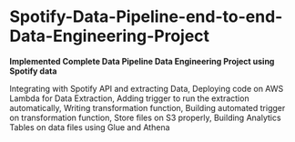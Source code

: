 # Spotify-Data-Pipeline-end-to-end-Data-Engineering-Project


**Implemented Complete Data Pipeline Data Engineering Project using Spotify data**

Integrating with Spotify API and extracting Data, Deploying code on AWS Lambda for Data Extraction, Adding trigger to run the extraction automatically, Writing transformation function, Building automated trigger on transformation function, Store files on S3 properly, Building Analytics Tables on data files using Glue and Athena
